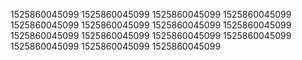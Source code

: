 1525860045099
1525860045099
1525860045099
1525860045099
1525860045099
1525860045099
1525860045099
1525860045099
1525860045099
1525860045099
1525860045099
1525860045099
1525860045099
1525860045099
1525860045099